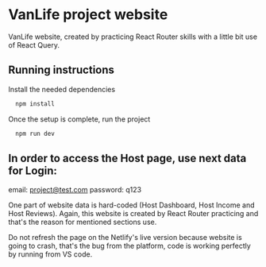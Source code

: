 # VanLife project website

VanLife website, created by practicing React Router skills with a little bit use of React Query.

## Running instructions

Install the needed dependencies

```bash
  npm install
```

Once the setup is complete, run the project

```bash
  npm run dev
```

## In order to access the Host page, use next data for Login:
email: project@test.com
password: q123

One part of website data is hard-coded (Host Dashboard, Host Income and Host Reviews).
Again, this website is created by React Router practicing and that's the reason for mentioned sections use.

Do not refresh the page on the Netlify's live version because website is going to crash, that's the bug from the platform, code is working perfectly by running from VS code.

